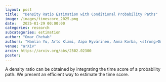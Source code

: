 ```yaml
---
layout: post
title:  "Density Ratio Estimation with Conditional Probability Paths"
image: /images/timescore_2025.png
date:   2025-01-29 00:00:00
categories: research
subcategories: estimation
author: "Omar Chehab"
authors: "Hanlin Yu, Arto Klami, Aapo Hyvärinen, Anna Korba, <strong>Omar Chehab</strong>"
venue: "arXiv"
arxiv: https://arxiv.org/abs/2502.02300
poster: 
---
```

A density ratio can be obtained by integrating the time score of a probability path. We present an efficient way to estimate the time score.
